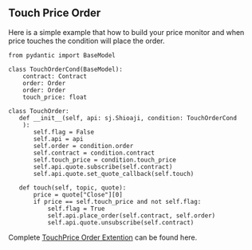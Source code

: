 ## Touch Price Order

Here is a simple example that how to build your price monitor and when price touches the condition will place the order.

```
from pydantic import BaseModel

class TouchOrderCond(BaseModel):
    contract: Contract
    order: Order
    order: Order
    touch_price: float

class TouchOrder:
   def __init__(self, api: sj.Shioaji, condition: TouchOrderCond
    ):
       self.flag = False
       self.api = api
       self.order = condition.order
       self.contract = condition.contract
       self.touch_price = condition.touch_price
       self.api.quote.subscribe(self.contract)
       self.api.quote.set_quote_callback(self.touch)

   def touch(self, topic, quote):
       price = quote["Close"][0]
       if price == self.touch_price and not self.flag:
           self.flag = True
           self.api.place_order(self.contract, self.order)
           self.api.quote.unsubscribe(self.contract)

```

Complete [TouchPrice Order Extention](https://github.com/SsallyLin/touchprice) can be found here.

